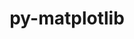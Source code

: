 ---
title: "py-matplotlib"
layout: cache
categories: [package, develop-2023-08-27]
meta: {"versions": ["3.7.2"], "compilers": ["apple-clang@=14.0.0", "gcc@=11.1.0", "gcc@=11.3.0", "gcc@=7.5.0"], "oss": ["ubuntu18.04", "ubuntu20.04", "ubuntu22.04", "ventura"], "platforms": ["darwin", "linux"], "targets": ["aarch64", "ppc64le", "x86_64_v3"], "stacks": ["data-vis-sdk", "e4s", "e4s-power", "ml-darwin-aarch64-mps", "ml-linux-x86_64-cpu", "ml-linux-x86_64-cuda", "radiuss", "root"], "num_specs": 9, "num_specs_by_stack": {"ml-darwin-aarch64-mps": 1, "root": 9, "radiuss": 1, "e4s-power": 1, "data-vis-sdk": 1, "e4s": 3, "ml-linux-x86_64-cpu": 1, "ml-linux-x86_64-cuda": 1}}
spec_details: [{"hash": "gcqcyrucejhhqogffosnp67v4vk7lllv", "compiler": "apple-clang@=14.0.0", "versions": ["3.7.2"], "os": "ventura", "platform": "darwin", "target": "aarch64", "variants": ["~animation", "backend=macosx", "build_system=python_pip", "~fonts", "~latex", "~movies"], "stacks": ["ml-darwin-aarch64-mps", "root"], "size": "-", "tarball": "https://binaries.spack.io/releases/develop-2023-08-27/build_cache/darwin-ventura-aarch64/apple-clang-14.0.0/py-matplotlib-3.7.2/darwin-ventura-aarch64-apple-clang-14.0.0-py-matplotlib-3.7.2-gcqcyrucejhhqogffosnp67v4vk7lllv.spack"}, {"hash": "4rsab5wxaic7rpcxwqzisicbbuz6jncd", "compiler": "gcc@=7.5.0", "versions": ["3.7.2"], "os": "ubuntu18.04", "platform": "linux", "target": "x86_64_v3", "variants": ["~animation", "backend=agg", "build_system=python_pip", "~fonts", "~latex", "~movies"], "stacks": ["radiuss", "root"], "size": "-", "tarball": "https://binaries.spack.io/releases/develop-2023-08-27/build_cache/linux-ubuntu18.04-x86_64_v3/gcc-7.5.0/py-matplotlib-3.7.2/linux-ubuntu18.04-x86_64_v3-gcc-7.5.0-py-matplotlib-3.7.2-4rsab5wxaic7rpcxwqzisicbbuz6jncd.spack"}, {"hash": "q7y7kuzspr6ftouwxrfgtvm2isnijsoo", "compiler": "gcc@=11.1.0", "versions": ["3.7.2"], "os": "ubuntu20.04", "platform": "linux", "target": "ppc64le", "variants": ["~animation", "backend=agg", "build_system=python_pip", "~fonts", "~latex", "~movies"], "stacks": ["root", "e4s-power"], "size": "-", "tarball": "https://binaries.spack.io/releases/develop-2023-08-27/build_cache/linux-ubuntu20.04-ppc64le/gcc-11.1.0/py-matplotlib-3.7.2/linux-ubuntu20.04-ppc64le-gcc-11.1.0-py-matplotlib-3.7.2-q7y7kuzspr6ftouwxrfgtvm2isnijsoo.spack"}, {"hash": "s7drtphnrixhfnheioh4lb5enp23acto", "compiler": "gcc@=11.1.0", "versions": ["3.7.2"], "os": "ubuntu20.04", "platform": "linux", "target": "x86_64_v3", "variants": ["~animation", "backend=agg", "build_system=python_pip", "~fonts", "~latex", "~movies"], "stacks": ["root", "data-vis-sdk"], "size": "-", "tarball": "https://binaries.spack.io/releases/develop-2023-08-27/build_cache/linux-ubuntu20.04-x86_64_v3/gcc-11.1.0/py-matplotlib-3.7.2/linux-ubuntu20.04-x86_64_v3-gcc-11.1.0-py-matplotlib-3.7.2-s7drtphnrixhfnheioh4lb5enp23acto.spack"}, {"hash": "cf3xkrks2k4ti2ktafia3cxbluhmrigw", "compiler": "gcc@=11.1.0", "versions": ["3.7.2"], "os": "ubuntu20.04", "platform": "linux", "target": "x86_64_v3", "variants": ["~animation", "backend=agg", "build_system=python_pip", "~fonts", "~latex", "~movies"], "stacks": ["e4s", "root"], "size": "-", "tarball": "https://binaries.spack.io/releases/develop-2023-08-27/build_cache/linux-ubuntu20.04-x86_64_v3/gcc-11.1.0/py-matplotlib-3.7.2/linux-ubuntu20.04-x86_64_v3-gcc-11.1.0-py-matplotlib-3.7.2-cf3xkrks2k4ti2ktafia3cxbluhmrigw.spack"}, {"hash": "xodrx7e6nekeizyuu55hnhkkv3n7kp6c", "compiler": "gcc@=11.1.0", "versions": ["3.7.2"], "os": "ubuntu20.04", "platform": "linux", "target": "x86_64_v3", "variants": ["~animation", "backend=agg", "build_system=python_pip", "~fonts", "~latex", "~movies"], "stacks": ["e4s", "root"], "size": "-", "tarball": "https://binaries.spack.io/releases/develop-2023-08-27/build_cache/linux-ubuntu20.04-x86_64_v3/gcc-11.1.0/py-matplotlib-3.7.2/linux-ubuntu20.04-x86_64_v3-gcc-11.1.0-py-matplotlib-3.7.2-xodrx7e6nekeizyuu55hnhkkv3n7kp6c.spack"}, {"hash": "fh6q6cacdyx4wulayqxm6tjhdvvx4kwu", "compiler": "gcc@=11.1.0", "versions": ["3.7.2"], "os": "ubuntu20.04", "platform": "linux", "target": "x86_64_v3", "variants": ["~animation", "backend=agg", "build_system=python_pip", "~fonts", "~latex", "~movies"], "stacks": ["e4s", "root"], "size": "-", "tarball": "https://binaries.spack.io/releases/develop-2023-08-27/build_cache/linux-ubuntu20.04-x86_64_v3/gcc-11.1.0/py-matplotlib-3.7.2/linux-ubuntu20.04-x86_64_v3-gcc-11.1.0-py-matplotlib-3.7.2-fh6q6cacdyx4wulayqxm6tjhdvvx4kwu.spack"}, {"hash": "e6lc6k265ldly3tdrdqhq35nqr2ertms", "compiler": "gcc@=11.3.0", "versions": ["3.7.2"], "os": "ubuntu22.04", "platform": "linux", "target": "x86_64_v3", "variants": ["~animation", "backend=agg", "build_system=python_pip", "~fonts", "~latex", "~movies"], "stacks": ["ml-linux-x86_64-cpu", "root"], "size": "-", "tarball": "https://binaries.spack.io/releases/develop-2023-08-27/build_cache/linux-ubuntu22.04-x86_64_v3/gcc-11.3.0/py-matplotlib-3.7.2/linux-ubuntu22.04-x86_64_v3-gcc-11.3.0-py-matplotlib-3.7.2-e6lc6k265ldly3tdrdqhq35nqr2ertms.spack"}, {"hash": "vdz4wc5xhldlddtyr6fd4zh32sz2nrhl", "compiler": "gcc@=11.3.0", "versions": ["3.7.2"], "os": "ubuntu22.04", "platform": "linux", "target": "x86_64_v3", "variants": ["~animation", "backend=agg", "build_system=python_pip", "~fonts", "~latex", "~movies"], "stacks": ["ml-linux-x86_64-cuda", "root"], "size": "-", "tarball": "https://binaries.spack.io/releases/develop-2023-08-27/build_cache/linux-ubuntu22.04-x86_64_v3/gcc-11.3.0/py-matplotlib-3.7.2/linux-ubuntu22.04-x86_64_v3-gcc-11.3.0-py-matplotlib-3.7.2-vdz4wc5xhldlddtyr6fd4zh32sz2nrhl.spack"}]
---